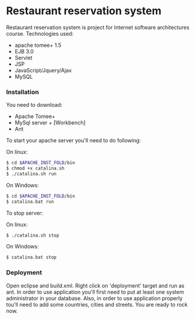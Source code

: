 # Restaurant reservation system

Restaurant reservation system is project for Internet software architectures course. 
Technologies used:

  - apache tomee+ 1.5
  - EJB 3.0
  - Servlet 
  - JSP
  - JavaScript/Jquery/Ajax
  - MySQL



### Installation

You need to download:
* Apache Tomee+
* MySql server + [Workbench] 
* Ant

To start your apache server you'll need to do following:

On linux:
```sh
$ cd $APACHE_INST_FOLD/bin
$ chmod +x catalina.sh
$ ./catalina.sh run     
``` 

On Windows:
```sh
$ cd $APACHE_INST_FOLD/bin
$ catalina.bat run
```

To stop server:

On linux:
```sh
$ ./catalina.sh stop     
``` 

On Windows:
```sh
$ catalina.bat stop
```
### Deployment

Open eclipse and build.xml. Right click on 'deployment' target and run as ant. 
In order to use application you'll first need to put at least one system administrator in your database. Also, in order to use application properly tou'll need to add some countries, cities and streets.
You are ready to rock now.
